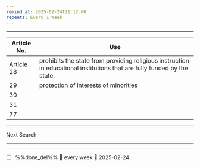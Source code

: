 ```yaml
---
remind at: 2025-02-24T21:12:00
repeats: Every 1 Week
---
```

---
Article No. | Use
--|--
Article 28 | prohibits the state from providing religious instruction in educational institutions that are fully funded by the state.
29|protection of interests of minorities
30|
31|
77|


---
Next Search

---
---
- [ ] %%done_del%% 🔁 every week 📅 2025-02-24